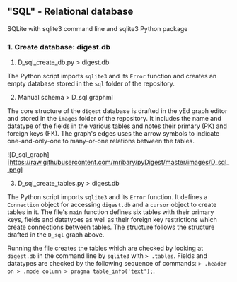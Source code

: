 ## "SQL" - Relational database

SQLite with sqlite3 command line and sqlite3 Python package

### 1. Create database: digest.db

1. D_sql_create_db.py > digest.db

The Python script imports `sqlite3` and its `Error` function and creates an empty database stored in the `sql` folder of the repository.

2. Manual schema > D_sql.graphml

The core structure of the `digest` database is drafted in the yEd graph editor and stored in the `images` folder of the repository. It includes the name and datatype of the fields in the various tables and notes their primary (PK) and foreign keys (FK). The graph's edges uses the arrow symbols to indicate one-and-only-one to many-or-one relations between the tables.

![D_sql_graph][https://raw.githubusercontent.com/mribary/pyDigest/master/images/D_sql_.png]

3. D_sql_create_tables.py > digest.db

The Python script imports `sqlite3` and its `Error` function. It defines a `Connection` object for accessing `digest.db` and a `cursor` object to create tables in it. The file's `main` function defines six tables with their primary keys, fields and datatypes as well as their foreign key restrictions which create connections between tables. The structure follows the structure drafted in the `D_sql` graph above.

Running the file creates the tables which are checked by looking at `digest.db` in the command line by `sqlite3` with `> .tables`. Fields and datatypes are checked by the following sequence of commands: `> .header on > .mode column > pragma table_info('text');`.